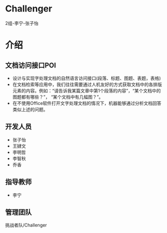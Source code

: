 # Challenger
2组-李宁-张子怡

介绍
====

文档访问接口POI
---------------

 *  设计与实现字处理文档的自然语言访问接口(段落、标题、图题、表题，表格) 
 *  在文档检索等应用中，我们往往需要通过人机友好的方式获取文档中的各排版元素的内容。例如：“请告诉我某篇文章中第1个段落的内容”，“某个文档中的图题都有哪些？”， “某个文档中有几幅图？”。 
 *  在不使用Office软件打开文字处理文档的情况下，机器能够通过分析文档回答类似上述的问题。

开发人员
-------
* 张子怡
 * 王肄文
  * 李明哲
   * 李智秋
   * 乔香

指导教师
--------
* 李宁

管理团队
---------
挑战者队/Challenger


